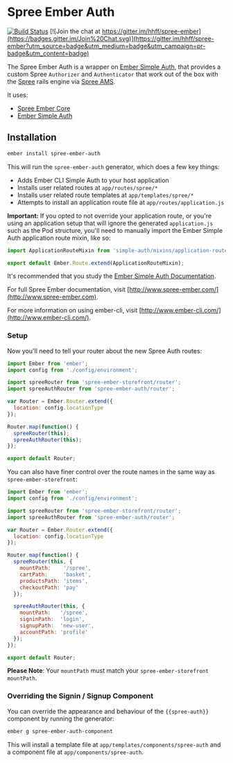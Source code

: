 # Spree Ember Auth

[![Build Status](https://travis-ci.org/hhff/spree-ember.svg?branch=master)](https://travis-ci.org/hhff/spree-ember)
[![Join the chat at https://gitter.im/hhff/spree-ember](https://badges.gitter.im/Join%20Chat.svg)](https://gitter.im/hhff/spree-ember?utm_source=badge&utm_medium=badge&utm_campaign=pr-badge&utm_content=badge)

The Spree Ember Auth is a wrapper on [Ember Simple Auth](https://github.com/simplabs/ember-cli-simple-auth),
that provides a custom Spree `Authorizer` and `Authenticator` that work out of 
the box with the [Spree](http://github.com/spree/spree) rails engine via 
[Spree AMS](http://github.com/hhff/spree_ams).

It uses:
* [Spree Ember Core](http://www.spree-ember.com/core/index.html)
* [Ember Simple Auth](https://github.com/simplabs/ember-cli-simple-auth)

## Installation

```bash
ember install spree-ember-auth
```

This will run the `spree-ember-auth` generator, which does a few key things:

* Adds Ember CLI Simple Auth to your host application
* Installs user related routes at `app/routes/spree/*`
* Installs user related route templates at `app/templates/spree/*`
* Attempts to install an application route file at `app/routes/application.js`

**Important:** If you opted to not override your application route, or you're
using an application setup that will ignore the generated `application.js` such
as the Pod structure, you'll need to manually import the Ember Simple Auth
application route mixin, like so:

```js
import ApplicationRouteMixin from 'simple-auth/mixins/application-route-mixin';

export default Ember.Route.extend(ApplicationRouteMixin);
```

It's recommended that you study the [Ember Simple Auth Documentation](http://ember-simple-auth.com/ember-simple-auth-api-docs.html).

For full Spree Ember documentation, visit [http://www.spree-ember.com/](http://www.spree-ember.com).

For more information on using ember-cli, visit [http://www.ember-cli.com/](http://www.ember-cli.com/).

### Setup

Now you'll need to tell your router about the new Spree Auth routes:

```javascript
import Ember from 'ember';
import config from './config/environment';

import spreeRouter from 'spree-ember-storefront/router';
import spreeAuthRouter from 'spree-ember-auth/router';

var Router = Ember.Router.extend({
  location: config.locationType
});

Router.map(function() {
  spreeRouter(this);
  spreeAuthRouter(this);
});

export default Router;
```

You can also have finer control over the route names in the same way as
`spree-ember-storefront`:

```javascript
import Ember from 'ember';
import config from './config/environment';

import spreeRouter from 'spree-ember-storefront/router';
import spreeAuthRouter from 'spree-ember-auth/router';

var Router = Ember.Router.extend({
  location: config.locationType
});

Router.map(function() {
  spreeRouter(this, {
    mountPath:    '/spree',
    cartPath:     'basket',
    productsPath: 'items',
    checkoutPath: 'pay'
  });

  spreeAuthRouter(this, {
    mountPath:   '/spree',
    signinPath:  'login',
    signupPath:  'new-user',
    accountPath: 'profile'
  });
});

export default Router;
```

**Please Note**: Your `mountPath` must match your `spree-ember-storefront`
`mountPath`.

### Overriding the Signin / Signup Component

You can override the appearance and behaviour of the `{{spree-auth}}` component
by running the generator:

```bash
ember g spree-ember-auth-component
```

This will install a template file at `app/templates/components/spree-auth` and a
component file at `app/components/spree-auth`.
